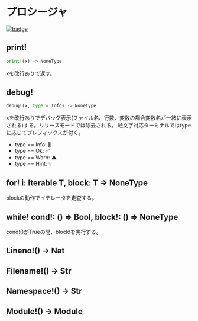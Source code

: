 # プロシージャ

[![badge](https://img.shields.io/endpoint.svg?url=https%3A%2F%2Fgezf7g7pd5.execute-api.ap-northeast-1.amazonaws.com%2Fdefault%2Fsource_up_to_date%3Fowner%3Derg-lang%26repos%3Derg%26ref%3Dmain%26path%3Ddoc/EN/API/procs.md%26commit_hash%3D9b1457b695da9dc0f071091ded48f068ed545083)](https://gezf7g7pd5.execute-api.ap-northeast-1.amazonaws.com/default/source_up_to_date?owner=erg-lang&repos=erg&ref=main&path=doc/EN/API/procs.md&commit_hash=9b1457b695da9dc0f071091ded48f068ed545083)

## print!

```python
print!(x) -> NoneType
```

  xを改行ありで返す。

## debug&excl;

```python
debug!(x, type = Info) -> NoneType
```

xを改行ありでデバッグ表示(ファイル名、行数、変数の場合変数名が一緒に表示される)する。リリースモードでは除去される。
絵文字対応ターミナルではtypeに応じてプレフィックスが付く。

* type == Info: 💬
* type == Ok: ✅
* type == Warn: ⚠️
* type == Hint: 💡

## for! i: Iterable T, block: T => NoneType

blockの動作でイテレータを走査する。

## while! cond!: () => Bool, block!: () => NoneType

cond!()がTrueの間、block!を実行する。

## Lineno!() -> Nat

## Filename!() -> Str

## Namespace!() -> Str

## Module!() -> Module
